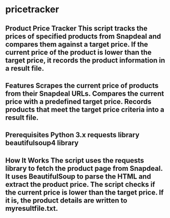 # pricetracker
Product Price Tracker
This script tracks the prices of specified products from Snapdeal and compares them against a target price. If the current price of the product is lower than the target price, it records the product information in a result file.
------------------------------------------------------------
Features
Scrapes the current price of products from their Snapdeal URLs.
Compares the current price with a predefined target price.
Records products that meet the target price criteria into a result file.
-----------------------------------------------------
Prerequisites
Python 3.x
requests library
beautifulsoup4 library
----------------------------------------------------
How It Works
The script uses the requests library to fetch the product page from Snapdeal.
It uses BeautifulSoup to parse the HTML and extract the product price.
The script checks if the current price is lower than the target price.
If it is, the product details are written to myresultfile.txt.
---------------------------------------------------------------------
